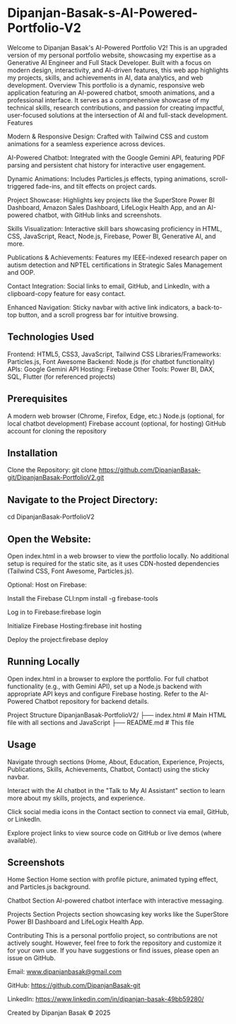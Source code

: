 # Dipanjan-Basak-s-AI-Powered-Portfolio-V2

Welcome to Dipanjan Basak's AI-Powered Portfolio V2! This is an upgraded version of my personal portfolio website, showcasing my expertise as a Generative AI Engineer and Full Stack Developer. Built with a focus on modern design, interactivity, and AI-driven features, this web app highlights my projects, skills, and achievements in AI, data analytics, and web development.
Overview
This portfolio is a dynamic, responsive web application featuring an AI-powered chatbot, smooth animations, and a professional interface. It serves as a comprehensive showcase of my technical skills, research contributions, and passion for creating impactful, user-focused solutions at the intersection of AI and full-stack development.
Features

Modern & Responsive Design: Crafted with Tailwind CSS and custom animations for a seamless experience across devices. 

AI-Powered Chatbot: Integrated with the Google Gemini API, featuring PDF parsing and persistent chat history for interactive user engagement.

Dynamic Animations: Includes Particles.js effects, typing animations, scroll-triggered fade-ins, and tilt effects on project cards.

Project Showcase: Highlights key projects like the SuperStore Power BI Dashboard, Amazon Sales Dashboard, LifeLogix Health App, and an AI-powered chatbot, with GitHub links and screenshots.

Skills Visualization: Interactive skill bars showcasing proficiency in HTML, CSS, JavaScript, React, Node.js, Firebase, Power BI, Generative AI, and more.

Publications & Achievements: Features my IEEE-indexed research paper on autism detection and NPTEL certifications in Strategic Sales Management and OOP.

Contact Integration: Social links to email, GitHub, and LinkedIn, with a clipboard-copy feature for easy contact.

Enhanced Navigation: Sticky navbar with active link indicators, a back-to-top button, and a scroll progress bar for intuitive browsing.


## Technologies Used

Frontend: HTML5, CSS3, JavaScript, Tailwind CSS
Libraries/Frameworks: Particles.js, Font Awesome
Backend: Node.js (for chatbot functionality)
APIs: Google Gemini API
Hosting: Firebase
Other Tools: Power BI, DAX, SQL, Flutter (for referenced projects)

## Prerequisites

A modern web browser (Chrome, Firefox, Edge, etc.)
Node.js (optional, for local chatbot development)
Firebase account (optional, for hosting)
GitHub account for cloning the repository

## Installation

Clone the Repository:
git clone https://github.com/DipanjanBasak-git/DipanjanBasak-PortfolioV2.git


## Navigate to the Project Directory:
cd DipanjanBasak-PortfolioV2


## Open the Website:

Open index.html in a web browser to view the portfolio locally.
No additional setup is required for the static site, as it uses CDN-hosted dependencies (Tailwind CSS, Font Awesome, Particles.js).


Optional: Host on Firebase:

Install the Firebase CLI:npm install -g firebase-tools


Log in to Firebase:firebase login


Initialize Firebase Hosting:firebase init hosting


Deploy the project:firebase deploy





## Running Locally

Open index.html in a browser to explore the portfolio.
For full chatbot functionality (e.g., with Gemini API), set up a Node.js backend with appropriate API keys and configure Firebase hosting. Refer to the AI-Powered Chatbot repository for backend details.

Project Structure
DipanjanBasak-PortfolioV2/
├── index.html        # Main HTML file with all sections and JavaScript
├── README.md         # This file

## Usage

Navigate through sections (Home, About, Education, Experience, Projects, Publications, Skills, Achievements, Chatbot, Contact) using the sticky navbar.

Interact with the AI chatbot in the "Talk to My AI Assistant" section to learn more about my skills, projects, and experience.

Click social media icons in the Contact section to connect via email, GitHub, or LinkedIn.

Explore project links to view source code on GitHub or live demos (where available).

## Screenshots

Home Section
Home section with profile picture, animated typing effect, and Particles.js background.

Chatbot Section
AI-powered chatbot interface with interactive messaging.

Projects Section
Projects section showcasing key works like the SuperStore Power BI Dashboard and LifeLogix Health App.

Contributing
This is a personal portfolio project, so contributions are not actively sought. However, feel free to fork the repository and customize it for your own use. If you have suggestions or find issues, please open an issue on GitHub.


Email: www.dipanjanbasak@gmail.com 

GitHub: https://github.com/DipanjanBasak-git

LinkedIn: https://www.linkedin.com/in/dipanjan-basak-49bb59280/

 Created by Dipanjan Basak © 2025
